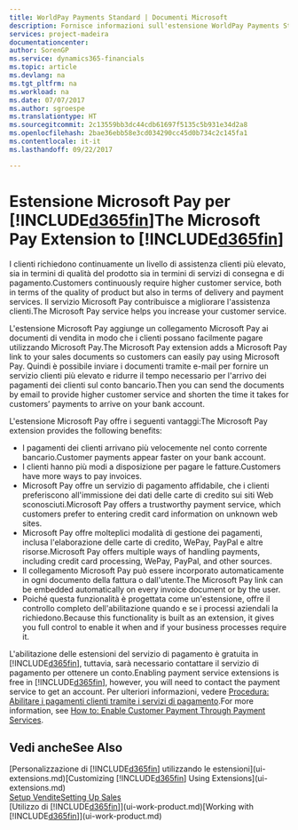 ```yaml
---
title: WorldPay Payments Standard | Documenti Microsoft
description: Fornisce informazioni sull'estensione WorldPay Payments Standard.
services: project-madeira
documentationcenter: 
author: SorenGP
ms.service: dynamics365-financials
ms.topic: article
ms.devlang: na
ms.tgt_pltfrm: na
ms.workload: na
ms.date: 07/07/2017
ms.author: sgroespe
ms.translationtype: HT
ms.sourcegitcommit: 2c13559bb3dc44cdb61697f5135c5b931e34d2a8
ms.openlocfilehash: 2bae36ebb58e3cd034290cc45d0b734c2c145fa1
ms.contentlocale: it-it
ms.lasthandoff: 09/22/2017

---
```

# <a name="the-microsoft-pay-extension-to-included365finincludesd365finlongmdmd"></a><span data-ttu-id="9fb15-103">Estensione Microsoft Pay per [!INCLUDE[d365fin](includes/d365fin_long_md.md)]</span><span class="sxs-lookup"><span data-stu-id="9fb15-103">The Microsoft Pay Extension to [!INCLUDE[d365fin](includes/d365fin_long_md.md)]</span></span>
<span data-ttu-id="9fb15-104">I clienti richiedono continuamente un livello di assistenza clienti più elevato, sia in termini di qualità del prodotto sia in termini di servizi di consegna e di pagamento.</span><span class="sxs-lookup"><span data-stu-id="9fb15-104">Customers continuously require higher customer service, both in terms of the quality of product but also in terms of delivery and payment services.</span></span> <span data-ttu-id="9fb15-105">Il servizio Microsoft Pay contribuisce a migliorare l'assistenza clienti.</span><span class="sxs-lookup"><span data-stu-id="9fb15-105">The Microsoft Pay service helps you increase your customer service.</span></span>

<span data-ttu-id="9fb15-106">L'estensione Microsoft Pay aggiunge un collegamento Microsoft Pay ai documenti di vendita in modo che i clienti possano facilmente pagare utilizzando Microsoft Pay.</span><span class="sxs-lookup"><span data-stu-id="9fb15-106">The Microsoft Pay extension adds a Microsoft Pay link to your sales documents so customers can easily pay using Microsoft Pay.</span></span> <span data-ttu-id="9fb15-107">Quindi è possibile inviare i documenti tramite e-mail per fornire un servizio clienti più elevato e ridurre il tempo necessario per l'arrivo dei pagamenti dei clienti sul conto bancario.</span><span class="sxs-lookup"><span data-stu-id="9fb15-107">Then you can send the documents by email to provide higher customer service and shorten the time it takes for customers’ payments to arrive on your bank account.</span></span>

<span data-ttu-id="9fb15-108">L'estensione Microsoft Pay offre i seguenti vantaggi:</span><span class="sxs-lookup"><span data-stu-id="9fb15-108">The Microsoft Pay extension provides the following benefits:</span></span>
- <span data-ttu-id="9fb15-109">I pagamenti dei clienti arrivano più velocemente nel conto corrente bancario.</span><span class="sxs-lookup"><span data-stu-id="9fb15-109">Customer payments appear faster on your bank account.</span></span>
- <span data-ttu-id="9fb15-110">I clienti hanno più modi a disposizione per pagare le fatture.</span><span class="sxs-lookup"><span data-stu-id="9fb15-110">Customers have more ways to pay invoices.</span></span>
- <span data-ttu-id="9fb15-111">Microsoft Pay offre un servizio di pagamento affidabile, che i clienti preferiscono all'immissione dei dati delle carte di credito sui siti Web sconosciuti.</span><span class="sxs-lookup"><span data-stu-id="9fb15-111">Microsoft Pay offers a trustworthy payment service, which customers prefer to entering credit card information on unknown web sites.</span></span>
- <span data-ttu-id="9fb15-112">Microsoft Pay offre molteplici modalità di gestione dei pagamenti, inclusa l'elaborazione delle carte di credito, WePay, PayPal e altre risorse.</span><span class="sxs-lookup"><span data-stu-id="9fb15-112">Microsoft Pay offers multiple ways of handling payments, including credit card processing, WePay, PayPal, and other sources.</span></span>
- <span data-ttu-id="9fb15-113">Il collegamento Microsoft Pay può essere incorporato automaticamente in ogni documento della fattura o dall'utente.</span><span class="sxs-lookup"><span data-stu-id="9fb15-113">The Microsoft Pay link can be embedded automatically on every invoice document or by the user.</span></span>
- <span data-ttu-id="9fb15-114">Poiché questa funzionalità è progettata come un'estensione, offre il controllo completo dell'abilitazione quando e se i processi aziendali la richiedono.</span><span class="sxs-lookup"><span data-stu-id="9fb15-114">Because this functionality is built as an extension, it gives you full control to enable it when and if your business processes require it.</span></span>

<span data-ttu-id="9fb15-115">L'abilitazione delle estensioni del servizio di pagamento è gratuita in [!INCLUDE[d365fin](includes/d365fin_md.md)], tuttavia, sarà necessario contattare il servizio di pagamento per ottenere un conto.</span><span class="sxs-lookup"><span data-stu-id="9fb15-115">Enabling payment service extensions is free in [!INCLUDE[d365fin](includes/d365fin_md.md)], however, you will need to contact the payment service to get an account.</span></span> <span data-ttu-id="9fb15-116">Per ulteriori informazioni, vedere [Procedura: Abilitare i pagamenti clienti tramite i servizi di pagamento](sales-how-enable-payment-service-extensions.md).</span><span class="sxs-lookup"><span data-stu-id="9fb15-116">For more information, see [How to: Enable Customer Payment Through Payment Services](sales-how-enable-payment-service-extensions.md).</span></span>

## <a name="see-also"></a><span data-ttu-id="9fb15-117">Vedi anche</span><span class="sxs-lookup"><span data-stu-id="9fb15-117">See Also</span></span>
<span data-ttu-id="9fb15-118">[Personalizzazione di [!INCLUDE[d365fin](includes/d365fin_md.md)] utilizzando le estensioni](ui-extensions.md)</span><span class="sxs-lookup"><span data-stu-id="9fb15-118">[Customizing [!INCLUDE[d365fin](includes/d365fin_md.md)] Using Extensions](ui-extensions.md)</span></span>  
[<span data-ttu-id="9fb15-119">Setup Vendite</span><span class="sxs-lookup"><span data-stu-id="9fb15-119">Setting Up Sales</span></span>](sales-setup-sales.md)  
<span data-ttu-id="9fb15-120">[Utilizzo di [!INCLUDE[d365fin](includes/d365fin_md.md)]](ui-work-product.md)</span><span class="sxs-lookup"><span data-stu-id="9fb15-120">[Working with [!INCLUDE[d365fin](includes/d365fin_md.md)]](ui-work-product.md)</span></span>


